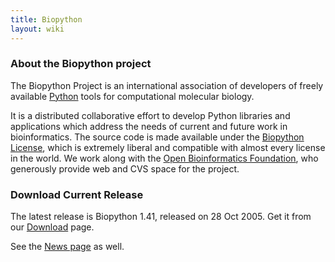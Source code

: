 ```yaml
---
title: Biopython
layout: wiki
---
```


### About the Biopython project

The Biopython Project is an international association of developers of
freely available [Python](http://www.python.org) tools for computational
molecular biology.

It is a distributed collaborative effort to develop Python libraries and
applications which address the needs of current and future work in
bioinformatics. The source code is made available under the [Biopython
License](http://www.biopython.org/DIST/LICENSE), which is extremely
liberal and compatible with almost every license in the world. We work
along with the [Open Bioinformatics Foundation](http://open-bio.org),
who generously provide web and CVS space for the project.

### Download Current Release

The latest release is Biopython 1.41, released on 28 Oct 2005. Get it
from our [Download](Download "wikilink") page.

See the [News page](News "wikilink") as well.
